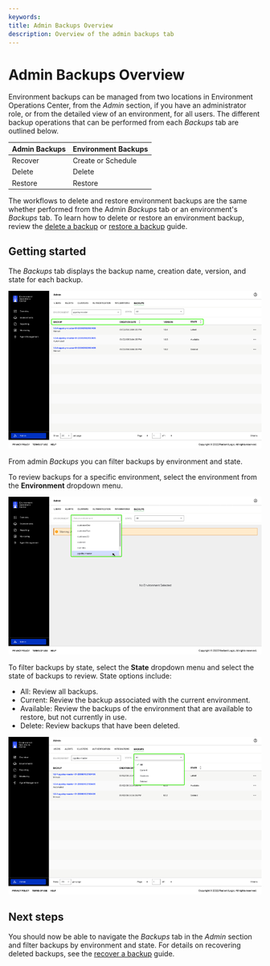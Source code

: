 ```yaml
---
keywords:
title: Admin Backups Overview
description: Overview of the admin backups tab
---
```

# Admin Backups Overview

Environment backups can be managed from two locations in Environment Operations Center, from the *Admin* section, if you have an administrator role, or from the detailed view of an environment, for all users. The different backup operations that can be performed from each *Backups* tab are outlined below.

| Admin Backups | Environment Backups |
| ------------- | ------------------- |
| Recover       | Create or Schedule  |
| Delete        | Delete              |
| Restore       | Restore             |

The workflows to delete and restore environment backups are the same whether performed from the Admin *Backups* tab or an environment's *Backups* tab. To learn how to delete or restore an environment backup, review the [delete a backup](../../environments/backup-and-restore/delete-backup.md) or [restore a backup](../../environments/backup-and-restore/restore-backup.md) guide.

## Getting started

The *Backups* tab displays the backup name, creation date, version, and state for each backup.

![image description](images/overview-home.png)

From admin *Backups* you can filter backups by environment and state.

To review backups for a specific environment, select the environment from the **Environment** dropdown menu. 

![image description](images/overview-select-env.png)

To filter backups by state, select the **State** dropdown menu and select the state of backups to review. State options include:

- All: Review all backups.
- Current: Review the backup associated with the current environment.
- Available: Review the backups of the environment that are available to restore, but not currently in use.
- Delete: Review backups that have been deleted.

![image description](images/overview-select-state.png)

## Next steps

You should now be able to navigate the *Backups* tab in the *Admin* section and filter backups by environment and state. For details on recovering deleted backups, see the [recover a backup](recover-backups.md) guide.



